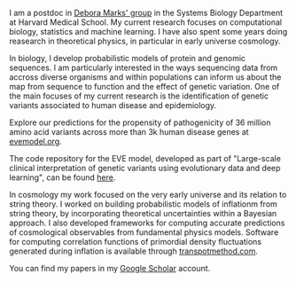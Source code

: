
<br><br>

I am a postdoc in [Debora Marks' group](https://marks.hms.harvard.edu/) in the Systems Biology Department at Harvard Medical School. My current research focuses on computational biology, statistics and machine learning. I have also spent some years doing reasearch in theoretical physics, in particular in early universe cosmology. 
 
In biology, I develop probabilistic models of protein and genomic sequences. I am particularly interested in the ways sequencing data from accross diverse organisms and within populations can inform us about the map from sequence to function and the effect of genetic variation. One of the main focuses of my current research is the identification of genetic variants associated to human disease and epidemiology. 

Explore our predictions for the propensity of pathogenicity of 36 million amino acid variants across more than 3k human disease genes at [evemodel.org](https://evemodel.org/).

The code repository for the EVE model, developed as part of "Large-scale clinical interpretation of genetic variants using evolutionary data and deep learning", can be found [here](https://github.com/OATML-Markslab/EVE).

In cosmology my work focused on the very early universe and its relation to string theory. I worked on building probabilistic models of inflationm from string theory, by incorporating theoretical uncertainties within a Bayesian approach. I also developed frameworks for computing accurate predictions of cosmological observables from fundamental physics models. Software for computing correlation functions of primordial density fluctuations generated during inflation is available through [transpotmethod.com](https://transportmethod.com/).

You can find my papers in my [Google Scholar](https://scholar.google.com/citations?user=Ue5LxsIAAAAJ&hl=en) account.



<!--Prior to Harvard, I worked at the theory group at DESY in Hamburg and the Astronomy Center at Sussex University, where I also did my PhD under the supervision of Prof. Andrew Liddle. You can see my CV -->
